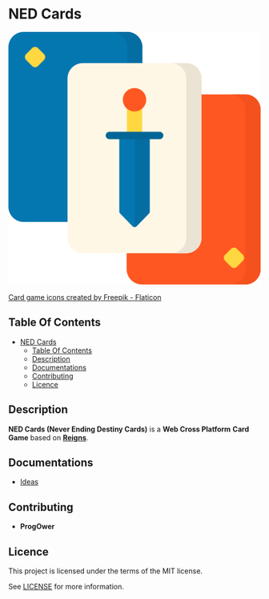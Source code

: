# NED Cards

![Icon](./icon.png)

[Card game icons created by Freepik - Flaticon](https://www.flaticon.com/free-icons/card-game)

## Table Of Contents

- [NED Cards](#ned-cards)
  - [Table Of Contents](#table-of-contents)
  - [Description](#description)
  - [Documentations](#documentations)
  - [Contributing](#contributing)
  - [Licence](#licence)

## Description

**NED Cards (Never Ending Destiny Cards)** is a **Web Cross Platform** **Card Game** based on **[Reigns](https://www.devolverdigital.com/games/reigns)**.

## Documentations

- [Ideas](./docs/ideas.md)

## Contributing

- **ProgOwer**

## Licence

This project is licensed under the terms of the MIT license.

See [LICENSE](./LICENCE.md) for more information.
